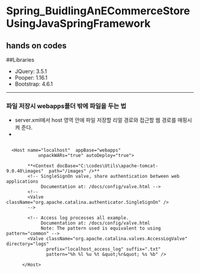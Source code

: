 # Spring_BuidlingAnECommerceStoreUsingJavaSpringFramework
hands on codes
-----------------
##Libraries
- JQuery: 3.5.1
- Pooper: 1.16.1
- Bootstrap: 4.6.1
-------------------------
### 파일 저장시 webapps폴더 밖에 파일을 두는 법
 - server.xml에서 host 영역 안에 파일 저장할 리얼 경로와 접근할 웹 경로를 매핑시켜 준다.
 - <Context docBase="C:\codes\Utils\apache-tomcat-9.0.40\images"  path="/images" />

```

  <Host name="localhost"  appBase="webapps"
            unpackWARs="true" autoDeploy="true">

		**<Context docBase="C:\codes\Utils\apache-tomcat-9.0.40\images"  path="/images" />**
        <!-- SingleSignOn valve, share authentication between web applications
             Documentation at: /docs/config/valve.html -->
        <!--
        <Valve className="org.apache.catalina.authenticator.SingleSignOn" />
        -->

        <!-- Access log processes all example.
             Documentation at: /docs/config/valve.html
             Note: The pattern used is equivalent to using pattern="common" -->
        <Valve className="org.apache.catalina.valves.AccessLogValve" directory="logs"
               prefix="localhost_access_log" suffix=".txt"
               pattern="%h %l %u %t &quot;%r&quot; %s %b" />

      </Host>
```
